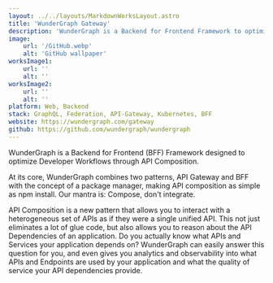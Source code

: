 ```yaml
---
layout: ../../layouts/MarkdownWorksLayout.astro
title: 'WunderGraph Gateway'
description: 'WunderGraph is a Backend for Frontend Framework to optimize frontend, fullstack and backend developer workflows through API Composition.'
image:
    url: '/GitHub.webp'
    alt: 'GitHub wallpaper'
worksImage1:
    url: ''
    alt: ''
worksImage2:
    url: ''
    alt: ''
platform: Web, Backend
stack: GraphQL, Federation, API-Gateway, Kubernetes, BFF
website: https://wundergraph.com/gateway
github: https://github.com/wundergraph/wundergraph
---
```


WunderGraph is a Backend for Frontend (BFF) Framework designed to optimize Developer Workflows through API Composition.

At its core, WunderGraph combines two patterns, API Gateway and BFF with the concept of a package manager, making API composition as simple as npm install. Our mantra is: Compose, don't integrate.

API Composition is a new pattern that allows you to interact with a heterogeneous set of APIs as if they were a single unified API. This not just eliminates a lot of glue code, but also allows you to reason about the API Dependencies of an application. Do you actually know what APIs and Services your application depends on? WunderGraph can easily answer this question for you, and even gives you analytics and observability into what APIs and Endpoints are used by your application and what the quality of service your API dependencies provide.